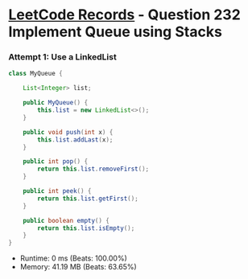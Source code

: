 # [LeetCode Records](../../README.md) - Question 232 Implement Queue using Stacks

### Attempt 1: Use a LinkedList
```java
class MyQueue {

    List<Integer> list;

    public MyQueue() {
        this.list = new LinkedList<>();
    }

    public void push(int x) {
        this.list.addLast(x);
    }

    public int pop() {
        return this.list.removeFirst();
    }

    public int peek() {
        return this.list.getFirst();
    }

    public boolean empty() {
        return this.list.isEmpty();
    }
}
```
- Runtime: 0 ms (Beats: 100.00%)
- Memory: 41.19 MB (Beats: 63.65%)

<br>
